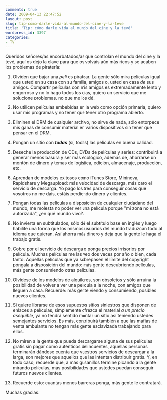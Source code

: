 ```yaml
---
comments: true
date: 2009-04-13 22:47:52
layout: post
slug: tip-como-darle-vida-al-mundo-del-cine-y-la-teve
title: 'Tip: cómo darle vida al mundo del cine y la tevé'
wordpress_id: 3397
categories:
- TV
---
```


Queridos señores/as encorbatados/as que controlan el mundo del cine y la tevé, aquí os dejo la clave para que os volváis aún más ricos y se acaben los problemas de piratería:






  
  1. Olviden que bajar una _peli_ es piratear. La gente sólo mira películas igual que usted en su casa con su familia, amigos o, usted en casa _de_ sus amigos. Compartir películas con mis amigos es extremadamente lento y engorroso y no lo hago todos los días, quiero un servicio que me solucione problemas, no que me los dé.


  
  2. No utilicen películas embebidas en la web como opción primaria, quiero usar mis programas y no tener que tener otro programa abierto.


  
  3. Eliminen el DRM de cualquier archivo, no sirve de nada, sólo entorpece mis ganas de consumir material en varios dispositivos sin tener que pensar en el DRM.


  
  4. Pongan un sitio con **_todas_** (sí, todas) las películas en buena calidad.


  
  5. Deseche la producción de CDs, DVDs de películas y series: contribuirá a generar menos basura y ser más ecológico, además de, ahorrarse un montón de dinero y temas de logística, edición, almacenaje, producción, etc.


  
  6. Aprendan de modelos exitosos como iTunes Store, Mininova, Rapidshare y Megaupload: más velocidad de descarga, más caro el servicio de descarga. Yo pago los tres para conseguir cosas que vosotros no me dais, estáis perdiendo dinero y clientes.


  
  7. Pongan todas las películas a disposición de cualquier ciudadano del mundo, me molesta no poder ver una película porque "mi zona no está autorizada", ¿en qué mundo vivo?.


  
  8. No invierta en subtitulados, sólo dé el subtítulo base en inglés y luego habilite una forma que los mismos usuarios del mundo traduzcan todo al idioma que quieran. Así ahorra más dinero y deja que la gente le haga el trabajo gratis.


  
  9. Cobre por el servicio de descarga o ponga precios irrisorios por película. Muchas películas me las veo dos veces por año o bien, cada tanto. Aquellas películas que ya sobrepasen el límite del copyright póngala a disposición del mundo: más gente descubriendo películas, más gente consumiendo otras películas.


  
  10. Olvídese de los modelos de alquileres, son obsoletos y sólo arruina la posibilidad de volver a ver una película a la noche, con amigos que lleguen a casa. Recuerde: más gente viendo y consumiendo, posibles nuevos clientes.


  
  11. Si quiere librarse de esos supuestos sitios siniestros que disponen de enlaces a películas, simplemente ofrezca el material _a un precio asequible_, ya no tendrá sentido montar un sitio así teniendo ustedes semejantes servicios. Es más, contribuirá también a que las mafias de venta ambulante no tengan más gente esclavizada trabajando para ellos.


  
  12. No miren a la gente que pueda descargarse alguna de sus películas gratis sin pagar como auténticos delincuentes, aquellas personas terminarán dándose cuenta que vuestros servicios de descargar a la larga, son mejores que aquellos que las intentan distribuir gratis. Y, en todo caso, recuerde que, a más gusanillos termine picando a la gente mirando películas, más posibilidades que ustedes puedan conseguir futuros nuevos clientes.


  
  13. Recuerde esto: cuantas menos barreras ponga, más gente le contratará.






Muchas gracias.
